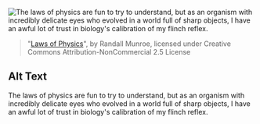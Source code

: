 ![The laws of physics are fun to try to understand, but as an organism with incredibly delicate eyes who evolved in a world full of sharp objects, I have an awful lot of trust in biology's calibration of my flinch reflex.](https://imgs.xkcd.com/comics/laws_of_physics.png)
> "[Laws of Physics](https://xkcd.com/1670/)", by Randall Munroe, licensed under Creative Commons Attribution-NonCommercial 2.5 License

## Alt Text
The laws of physics are fun to try to understand, but as an organism with incredibly delicate eyes who evolved in a world full of sharp objects, I have an awful lot of trust in biology's calibration of my flinch reflex.
